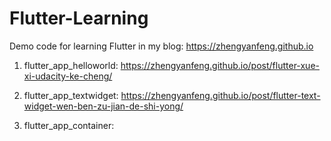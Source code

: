 # Flutter-Learning
Demo code for learning Flutter in my blog: https://zhengyanfeng.github.io

1. flutter_app_helloworld: https://zhengyanfeng.github.io/post/flutter-xue-xi-udacity-ke-cheng/

2. flutter_app_textwidget: https://zhengyanfeng.github.io/post/flutter-text-widget-wen-ben-zu-jian-de-shi-yong/

3. flutter_app_container: 
